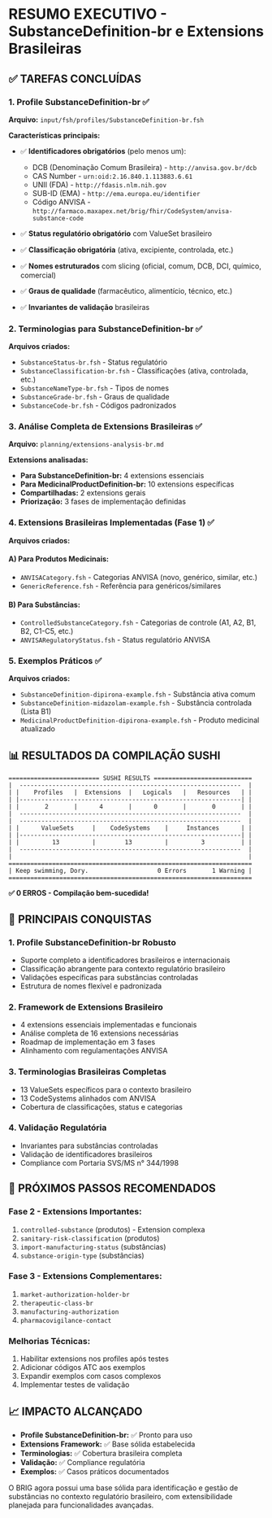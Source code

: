 # RESUMO EXECUTIVO - SubstanceDefinition-br e Extensions Brasileiras

## ✅ TAREFAS CONCLUÍDAS

### 1. Profile SubstanceDefinition-br ✅
**Arquivo:** `input/fsh/profiles/SubstanceDefinition-br.fsh`

**Características principais:**
- ✅ **Identificadores obrigatórios** (pelo menos um):
  - DCB (Denominação Comum Brasileira) - `http://anvisa.gov.br/dcb`
  - CAS Number - `urn:oid:2.16.840.1.113883.6.61`
  - UNII (FDA) - `http://fdasis.nlm.nih.gov`
  - SUB-ID (EMA) - `http://ema.europa.eu/identifier`
  - Código ANVISA - `http://farmaco.maxapex.net/brig/fhir/CodeSystem/anvisa-substance-code`

- ✅ **Status regulatório obrigatório** com ValueSet brasileiro
- ✅ **Classificação obrigatória** (ativa, excipiente, controlada, etc.)
- ✅ **Nomes estruturados** com slicing (oficial, comum, DCB, DCI, químico, comercial)
- ✅ **Graus de qualidade** (farmacêutico, alimentício, técnico, etc.)
- ✅ **Invariantes de validação** brasileiras

### 2. Terminologias para SubstanceDefinition-br ✅
**Arquivos criados:**
- `SubstanceStatus-br.fsh` - Status regulatório
- `SubstanceClassification-br.fsh` - Classificações (ativa, controlada, etc.)
- `SubstanceNameType-br.fsh` - Tipos de nomes
- `SubstanceGrade-br.fsh` - Graus de qualidade
- `SubstanceCode-br.fsh` - Códigos padronizados

### 3. Análise Completa de Extensions Brasileiras ✅
**Arquivo:** `planning/extensions-analysis-br.md`

**Extensions analisadas:**
- **Para SubstanceDefinition-br:** 4 extensions essenciais
- **Para MedicinalProductDefinition-br:** 10 extensions específicas
- **Compartilhadas:** 2 extensions gerais
- **Priorização:** 3 fases de implementação definidas

### 4. Extensions Brasileiras Implementadas (Fase 1) ✅
**Arquivos criados:**

#### A) Para Produtos Medicinais:
- `ANVISACategory.fsh` - Categorias ANVISA (novo, genérico, similar, etc.)
- `GenericReference.fsh` - Referência para genéricos/similares

#### B) Para Substâncias:
- `ControlledSubstanceCategory.fsh` - Categorias de controle (A1, A2, B1, B2, C1-C5, etc.)
- `ANVISARegulatoryStatus.fsh` - Status regulatório ANVISA

### 5. Exemplos Práticos ✅
**Arquivos criados:**
- `SubstanceDefinition-dipirona-example.fsh` - Substância ativa comum
- `SubstanceDefinition-midazolam-example.fsh` - Substância controlada (Lista B1)
- `MedicinalProductDefinition-dipirona-example.fsh` - Produto medicinal atualizado

## 📊 RESULTADOS DA COMPILAÇÃO SUSHI

```
========================= SUSHI RESULTS ===========================
|  -------------------------------------------------------------  |
| |    Profiles   |  Extensions  |   Logicals   |   Resources   | |
| |-------------------------------------------------------------| |
| |       2       |      4       |      0       |       0       | |
|  -------------------------------------------------------------  |
|  -------------------------------------------------------------  |
| |      ValueSets     |    CodeSystems    |     Instances      | |
| |-------------------------------------------------------------| |
| |         13         |        13         |         3          | |
|  -------------------------------------------------------------  |
|                                                                 |
===================================================================
| Keep swimming, Dory.                   0 Errors       1 Warning |
===================================================================
```

**✅ 0 ERROS - Compilação bem-sucedida!**

## 🎯 PRINCIPAIS CONQUISTAS

### 1. Profile SubstanceDefinition-br Robusto
- Suporte completo a identificadores brasileiros e internacionais
- Classificação abrangente para contexto regulatório brasileiro
- Validações específicas para substâncias controladas
- Estrutura de nomes flexível e padronizada

### 2. Framework de Extensions Brasileiro
- 4 extensions essenciais implementadas e funcionais
- Análise completa de 16 extensions necessárias
- Roadmap de implementação em 3 fases
- Alinhamento com regulamentações ANVISA

### 3. Terminologias Brasileiras Completas
- 13 ValueSets específicos para o contexto brasileiro
- 13 CodeSystems alinhados com ANVISA
- Cobertura de classificações, status e categorias

### 4. Validação Regulatória
- Invariantes para substâncias controladas
- Validação de identificadores brasileiros
- Compliance com Portaria SVS/MS n° 344/1998

## 🚀 PRÓXIMOS PASSOS RECOMENDADOS

### Fase 2 - Extensions Importantes:
1. `controlled-substance` (produtos) - Extension complexa
2. `sanitary-risk-classification` (produtos)
3. `import-manufacturing-status` (substâncias)
4. `substance-origin-type` (substâncias)

### Fase 3 - Extensions Complementares:
1. `market-authorization-holder-br`
2. `therapeutic-class-br`
3. `manufacturing-authorization`
4. `pharmacovigilance-contact`

### Melhorias Técnicas:
1. Habilitar extensions nos profiles após testes
2. Adicionar códigos ATC aos exemplos
3. Expandir exemplos com casos complexos
4. Implementar testes de validação

## 📈 IMPACTO ALCANÇADO

- **Profile SubstanceDefinition-br:** ✅ Pronto para uso
- **Extensions Framework:** ✅ Base sólida estabelecida
- **Terminologias:** ✅ Cobertura brasileira completa
- **Validação:** ✅ Compliance regulatória
- **Exemplos:** ✅ Casos práticos documentados

O BRIG agora possui uma base sólida para identificação e gestão de substâncias no contexto regulatório brasileiro, com extensibilidade planejada para funcionalidades avançadas.